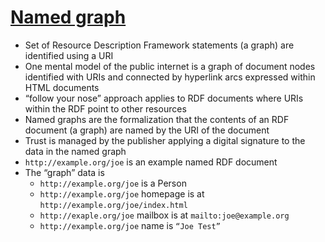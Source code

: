 # [Named graph](https://en.wikipedia.org/wiki/Named_graph)
* Set of Resource Description Framework statements (a graph) are identified using a URI
* One mental model of the public internet is a graph of document nodes identified with URIs and connected by hyperlink arcs expressed within HTML documents
* “follow your nose” approach applies to RDF documents where URIs within the RDF point to other resources
* Named graphs are the formalization that the contents of an RDF document (a graph) are named by the URI of the document
* Trust is managed by the publisher applying a digital signature to the data in the named graph
* `http://example.org/joe` is an example named RDF document
* The “graph” data is
  * `http://example.org/joe` is a Person
  * `http://example.org/joe` homepage is at `http://example.org/joe/index.html`
  * `http://exaple.org/joe` mailbox is at `mailto:joe@example.org`
  * `http://example.org/joe` name is `“Joe Test”`
